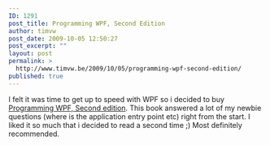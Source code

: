 ```yaml
---
ID: 1291
post_title: Programming WPF, Second Edition
author: timvw
post_date: 2009-10-05 12:50:27
post_excerpt: ""
layout: post
permalink: >
  http://www.timvw.be/2009/10/05/programming-wpf-second-edition/
published: true
---
```

<p>I felt it was time to get up to speed with WPF so i decided to buy <a href="http://oreilly.com/catalog/9780596510374">Programming WPF, Second edition</a>. This book answered a lot of my  newbie questions (where is the application entry point etc) right from the start. I liked it so much that i decided to read a second time ;) Most definitely recommended.</p>